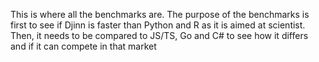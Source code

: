 This is where all the benchmarks are.
The purpose of the benchmarks is first to see if Djinn is faster than Python and R as it is aimed at scientist.
Then, it needs to be compared to JS/TS, Go and C# to see how it differs and if it can compete in that market